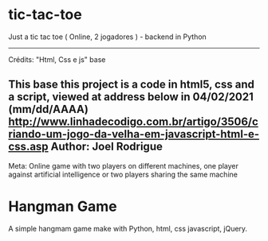 # tic-tac-toe
Just a tic tac toe ( Online, 2 jogadores ) - backend in Python

-----------------------------------------------------------------------------------------------------------------
Crédits: "Html, Css e js" base

This base this project is a code in html5, css and a script, viewed at address below in 04/02/2021 (mm/dd/AAAA)
http://www.linhadecodigo.com.br/artigo/3506/criando-um-jogo-da-velha-em-javascript-html-e-css.asp
Author: Joel Rodrigue
-----------------------------------------------------------------------------------------------------------------

Meta: Online game with two players on different machines, one player against artificial intelligence or two players sharing the same machine

# Hangman Game

A simple hangmam game make with Python, html, css javascript, jQuery. 


